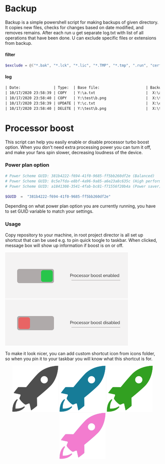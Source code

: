 # Backup
Backup is a simple powershell script for making backups of given directory. It copies new files, checks for changes based on date modified, and removes remains. After each run u get separate log.txt with list of all operations that have been done. U can exclude specific files or extensions from backup.
#### filter
```powershell
$exclude = @("*.bak", "*.lck", "*.lic", "*.TMP", "*.tmp", ".run", "cert.pem")
```
#### log
```txt
| Date:               | Type:  | Base file:                     | Backup file:                   |
| 10/17/2020 23:58:39 | COPY   | Y:\a.txt                       |  X:\a.txt                      |
| 10/17/2020 23:58:40 | COPY   | Y:\test\b.png                  |  X:\test\b.png                 |
| 10/17/2020 23:58:39 | UPDATE | Y:\c.txt                       |  X:\c.txt                      |
| 10/17/2020 23:58:40 | DELETE | Y:\test\b.png                  |  X:\test\b.png                 |
```

# Processor boost

This script can help you easily enable or disable processor turbo boost option. When you don't need extra processing power you can turn it off, and make your fans spin slower, decreasing loudness of the device.

### Power plan option
```powershell
# Power Scheme GUID: 381b4222-f694-41f0-9685-ff5bb260df2e (Balanced)
# Power Scheme GUID: 8c5e7fda-e8bf-4a96-9a85-a6e23a8c635c (High performance)
# Power Scheme GUID: a1841308-3541-4fab-bc81-f71556f20b4a (Power saver)

$GUID  =  "381b4222-f694-41f0-9685-ff5bb260df2e"
```
Depending on what power plan option you are currently running, you have to set GUID variable to match your settings.
### Usage
Copy repository to your machine, in root project director is all set up shortcut that can be used e.g. to pin quick toogle to taskbar. When clicked, message box will show up information if boost is on or off.

![on](https://raw.githubusercontent.com/MaSobkowiak/Powershell-Scripts/master/Processor%20boost/assets/ON.png)
![off](https://raw.githubusercontent.com/MaSobkowiak/Powershell-Scripts/master/Processor%20boost/assets/OFF.png)

To make it look nicer, you can add custom shortcut icon from icons folder, so when you pin it to your taskbar you will know what this shortcut is for.
<p align="center">
  <img src="https://raw.githubusercontent.com/MaSobkowiak/Powershell-Scripts/master/Processor%20boost/assets/gray.png" width="150" height="150"> 
  <img src="https://raw.githubusercontent.com/MaSobkowiak/Powershell-Scripts/master/Processor%20boost/assets/navy.png" width="150" height="150">
  <img src="https://raw.githubusercontent.com/MaSobkowiak/Powershell-Scripts/master/Processor%20boost/assets/green.png" width="150" height="150">
  <img src="https://raw.githubusercontent.com/MaSobkowiak/Powershell-Scripts/master/Processor%20boost/assets/pink.png" width="150" height="150">
</p>
